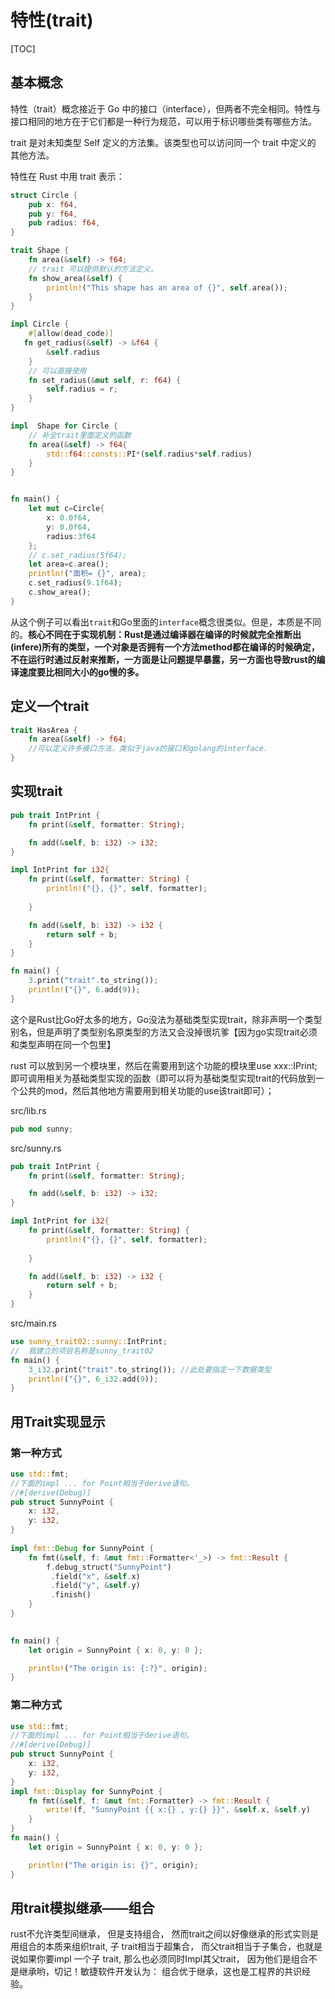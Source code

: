 # 特性(trait)

[TOC]

## 基本概念

特性（trait）概念接近于 Go 中的接口（interface），但两者不完全相同。特性与接口相同的地方在于它们都是一种行为规范，可以用于标识哪些类有哪些方法。

trait 是对未知类型 Self 定义的方法集。该类型也可以访问同一个 trait 中定义的 其他方法。

特性在 Rust 中用 trait 表示：

```rust
struct Circle {
    pub x: f64,
    pub y: f64,
    pub radius: f64,
}

trait Shape {
    fn area(&self) -> f64;
    // trait 可以提供默认的方法定义。
    fn show_area(&self) {
        println!("This shape has an area of {}", self.area());
    }
}

impl Circle {
    #[allow(dead_code)]
   fn get_radius(&self) -> &f64 {
        &self.radius
    }
    // 可以直接使用
    fn set_radius(&mut self, r: f64) {
        self.radius = r;
    }
}

impl  Shape for Circle {
    // 补全trait里面定义的函数
    fn area(&self) -> f64{
        std::f64::consts::PI*(self.radius*self.radius)
    }
}


fn main() {
    let mut c=Circle{
        x: 0.0f64,
        y: 0.0f64,
        radius:3f64
    };
    // c.set_radius(5f64);
    let area=c.area();
    println!("面积= {}", area);
    c.set_radius(9.1f64);
    c.show_area();
}
```

从这个例子可以看出`trait`和Go里面的`interface`概念很类似。但是，本质是不同的。__核心不同在于实现机制：Rust是通过编译器在编译的时候就完全推断出(infere)所有的类型，一个对象是否拥有一个方法method都在编译的时候确定，不在运行时通过反射来推断，一方面是让问题提早暴露，另一方面也导致rust的编译速度要比相同大小的go慢的多。__

## 定义一个trait

```rust
trait HasArea {
    fn area(&self) -> f64;
    //可以定义许多接口方法，类似于java的接口和golang的interface.
}
```

## 实现trait

```rust
pub trait IntPrint {
    fn print(&self, formatter: String);

    fn add(&self, b: i32) -> i32;
}

impl IntPrint for i32{
    fn print(&self, formatter: String) {
        println!("{}, {}", self, formatter);
        
    }

    fn add(&self, b: i32) -> i32 {
        return self + b;
    }
}

fn main() {
    3.print("trait".to_string());
    println!("{}", 6.add(9));
}
```

这个是Rust比Go好太多的地方，Go没法为基础类型实现trait，除非声明一个类型别名，但是声明了类型别名原类型的方法又会没掉很坑爹【因为go实现trait必须和类型声明在同一个包里】



rust 可以放到另一个模块里，然后在需要用到这个功能的模块里use xxx::IPrint;即可调用相关为基础类型实现的函数（即可以将为基础类型实现trait的代码放到一个公共的mod，然后其他地方需要用到相关功能的use该trait即可）；

src/lib.rs

```rust
pub mod sunny;
```

src/sunny.rs

```rust
pub trait IntPrint {
    fn print(&self, formatter: String);

    fn add(&self, b: i32) -> i32;
}

impl IntPrint for i32{
    fn print(&self, formatter: String) {
        println!("{}, {}", self, formatter);
        
    }

    fn add(&self, b: i32) -> i32 {
        return self + b;
    }
}
```

src/main.rs

```rust
use sunny_trait02::sunny::IntPrint;
//  我建立的项目名称是sunny_trait02
fn main() {
    3_i32.print("trait".to_string()); //此处要指定一下数据类型
    println!("{}", 6_i32.add(9));
}
```



## 用Trait实现显示

### 第一种方式

```rust
use std::fmt;
//下面的impl ... for Point相当于derive语句。
//#[derive(Debug)]
pub struct SunnyPoint {
    x: i32,
    y: i32,
}
 
impl fmt::Debug for SunnyPoint {
    fn fmt(&self, f: &mut fmt::Formatter<'_>) -> fmt::Result {
        f.debug_struct("SunnyPoint")
         .field("x", &self.x)
         .field("y", &self.y)
         .finish()
    }
}
 

fn main() {
    let origin = SunnyPoint { x: 0, y: 0 };

    println!("The origin is: {:?}", origin);
}
```



### 第二种方式

```rust
use std::fmt;
//下面的impl ... for Point相当于derive语句。
//#[derive(Debug)]
pub struct SunnyPoint {
    x: i32,
    y: i32,
}
impl fmt::Display for SunnyPoint {
    fn fmt(&self, f: &mut fmt::Formatter) -> fmt::Result {
        write!(f, "SunnyPoint {{ x:{} , y:{} }}", &self.x, &self.y)
    }
}
fn main() {
    let origin = SunnyPoint { x: 0, y: 0 };

    println!("The origin is: {}", origin);
}
```



## 用trait模拟继承——组合

rust不允许类型间继承， 但是支持组合， 然而trait之间以好像继承的形式实则是用组合的本质来组织trait, 子 trait相当于超集合， 而父trait相当于子集合，也就是说如果你要impl 一个子 trait, 那么也必须同时Impl其父trait， 因为他们是组合不是继承哟，切记！敏捷软件开发认为： 组合优于继承，这也是工程界的共识经验。


